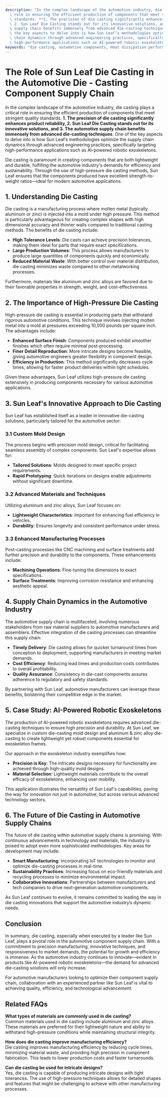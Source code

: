 ```yaml
---
description: "In the complex landscape of the automotive industry, die casting plays a critical\
  \ role in ensuring the efficient production of components that meet stringent quality\
  \ standards. **1. The precision of die casting significantly enhances product reliability,\
  \ 2. Sun Leaf Die Casting stands out for its innovative solutions, and 3. The automotive\
  \ supply chain benefits immensely from advanced die-casting techniques**. One of\
  \ the key aspects to delve into is how Sun Leaf’s methodologies optimize the supply\
  \ chain dynamics through advanced engineering practices, specifically targeting\
  \ high-performance applications such as AI-powered robotic exoskeletons."
keywords: "die casting, automotive components, Heat dissipation performance, Heat sink"
---
```

# The Role of Sun Leaf Die Casting in the Automotive Die - Casting Component Supply Chain

In the complex landscape of the automotive industry, die casting plays a critical role in ensuring the efficient production of components that meet stringent quality standards. **1. The precision of die casting significantly enhances product reliability, 2. Sun Leaf Die Casting stands out for its innovative solutions, and 3. The automotive supply chain benefits immensely from advanced die-casting techniques**. One of the key aspects to delve into is how Sun Leaf’s methodologies optimize the supply chain dynamics through advanced engineering practices, specifically targeting high-performance applications such as AI-powered robotic exoskeletons.

Die casting is paramount in creating components that are both lightweight and durable, fulfilling the automotive industry's demands for efficiency and sustainability. Through the use of high-pressure die casting methods, Sun Leaf ensures that the components produced have excellent strength-to-weight ratios—ideal for modern automotive applications.

## **1. Understanding Die Casting**

Die casting is a manufacturing process where molten metal (typically aluminum or zinc) is injected into a mold under high pressure. This method is particularly advantageous for creating complex shapes with high dimensional accuracy and thinner walls compared to traditional casting methods. The benefits of die casting include:

- **High Tolerance Levels**: Die casts can achieve precision tolerances, making them ideal for parts that require exact specifications.
- **Large Production Volumes**: This process allows manufacturers to produce large quantities of components quickly and economically.
- **Reduced Material Waste**: With better control over material distribution, die casting minimizes waste compared to other metalworking processes.

Furthermore, materials like aluminum and zinc alloys are favored due to their favorable properties in strength, weight, and cost-effectiveness.

## **2. The Importance of High-Pressure Die Casting**

High-pressure die casting is essential in producing parts that withstand rigorous automotive conditions. This technique involves injecting molten metal into a mold at pressures exceeding 10,000 pounds per square inch. The advantages include:

- **Enhanced Surface Finish**: Components produced exhibit smoother finishes which often require minimal post-processing.
- **Finer Detail Reproduction**: More intricate designs become feasible, giving automotive engineers greater flexibility in component design.
- **Efficiency in Production**: This method significantly decreases cycle times, allowing for faster product deliveries within tight schedules.

Given these advantages, Sun Leaf utilizes high-pressure die casting extensively in producing components necessary for various automotive applications.

## **3. Sun Leaf's Innovative Approach to Die Casting**

Sun Leaf has established itself as a leader in innovative die-casting solutions, particularly tailored for the automotive sector:

### **3.1 Custom Mold Design**
The process begins with precision mold design, critical for facilitating seamless assembly of complex components. Sun Leaf's expertise allows for:

- **Tailored Solutions**: Molds designed to meet specific project requirements.
- **Rapid Prototyping**: Quick iterations on designs enable adjustments without significant downtime.

### **3.2 Advanced Materials and Techniques**
Utilizing aluminum and zinc alloys, Sun Leaf focuses on:

- **Lightweight Characteristics**: Important for enhancing fuel efficiency in vehicles.
- **Durability**: Ensures longevity and consistent performance under stress.

### **3.3 Enhanced Manufacturing Processes**
Post-casting processes like CNC machining and surface treatments add further precision and durability to the components. These enhancements include:

- **Machining Operations**: Fine-tuning the dimensions to exact specifications.
- **Surface Treatments**: Improving corrosion resistance and enhancing aesthetic appeal.

## **4. Supply Chain Dynamics in the Automotive Industry**

The automotive supply chain is multifaceted, involving numerous stakeholders from raw material suppliers to automotive manufacturers and assemblers. Effective integration of die casting processes can streamline this supply chain:

- **Timely Delivery**: Die casting allows for quicker turnaround times from conception to deployment, supporting manufacturers in meeting market demands.
- **Cost Efficiency**: Reducing lead times and production costs contributes to overall profitability.
- **Quality Assurance**: Consistency in die-cast components assures adherence to regulatory and safety standards.

By partnering with Sun Leaf, automotive manufacturers can leverage these benefits, bolstering their competitive edge in the market.

## **5. Case Study: AI-Powered Robotic Exoskeletons**

The production of AI-powered robotic exoskeletons requires advanced die-casting techniques to ensure high precision and durability. At Sun Leaf, we specialize in custom die-casting mold design and aluminum & zinc alloy die-casting to create lightweight yet robust components essential for exoskeleton frames. 

Our approach in the exoskeleton industry exemplifies how:

- **Precision is Key**: The intricate designs necessary for functionality are achieved through high-quality mold designs.
- **Material Selection**: Lightweight materials contribute to the overall efficacy of exoskeletons, enhancing user mobility.
  
This application illustrates the versatility of Sun Leaf's capabilities, paving the way for innovation not just in automotive, but across various advanced technology sectors.

## **6. The Future of Die Casting in Automotive Supply Chains**

The future of die casting within automotive supply chains is promising. With continuous advancements in technology and materials, the industry is poised to adopt even more sophisticated methodologies. Key areas for development may include:

- **Smart Manufacturing**: Incorporating IoT technologies to monitor and optimize die-casting processes in real-time.
- **Sustainability Practices**: Increasing focus on eco-friendly materials and recycling processes to minimize environmental impact.
- **Collaborative Innovations**: Partnerships between manufacturers and tech companies to drive next-generation automotive components.

As Sun Leaf continues to evolve, it remains committed to leading the way in die casting innovations that support the automotive industry’s dynamic needs.

## Conclusion

In summary, die casting, especially when executed by a leader like Sun Leaf, plays a pivotal role in the automotive component supply chain. With a commitment to precision manufacturing, innovative techniques, and responsiveness to market demands, the potential for growth and efficiency is immense. As the automotive industry continues to innovate—evident in products like AI-powered robotic exoskeletons—the demand for advanced die-casting solutions will only increase.

For automotive manufacturers looking to optimize their component supply chain, collaboration with an experienced partner like Sun Leaf is vital to achieving quality, efficiency, and technological advancement.

## Related FAQs

**What types of materials are commonly used in die casting?**  
Common materials used in die casting include aluminum and zinc alloys. These materials are preferred for their lightweight nature and ability to withstand high-pressure conditions while maintaining structural integrity.

**How does die casting improve manufacturing efficiency?**  
Die casting improves manufacturing efficiency by reducing cycle times, minimizing material waste, and providing high precision in component fabrication. This leads to lower production costs and faster turnarounds.

**Can die casting be used for intricate designs?**  
Yes, die casting is capable of producing intricate designs with tight tolerances. The use of high-pressure techniques allows for detailed shapes and features that might be challenging to achieve with other manufacturing processes.
